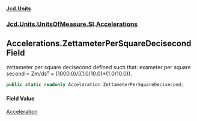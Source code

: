 #### [Jcd.Units](index.md 'index')

### [Jcd.Units.UnitsOfMeasure.SI](Jcd.Units.UnitsOfMeasure.SI.md 'Jcd.Units.UnitsOfMeasure.SI').[Accelerations](Accelerations.md 'Jcd.Units.UnitsOfMeasure.SI.Accelerations')

## Accelerations.ZettameterPerSquareDecisecond Field

zettameter per square decisecond defined such that: exameter per square second = Zm/ds² ×
(1000.0)/((1.0/10.0)*(1.0/10.0)).

```csharp
public static readonly Acceleration ZettameterPerSquareDecisecond;
```

#### Field Value

[Acceleration](Acceleration.md 'Jcd.Units.UnitTypes.Acceleration')